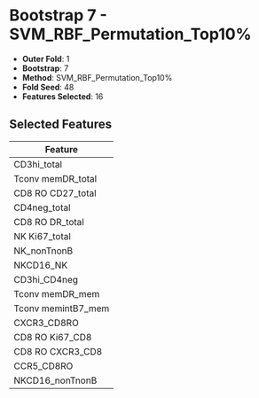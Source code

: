 # Bootstrap 7 - SVM_RBF_Permutation_Top10%

- **Outer Fold**: 1
- **Bootstrap**: 7
- **Method**: SVM_RBF_Permutation_Top10%
- **Fold Seed**: 48
- **Features Selected**: 16

## Selected Features

| Feature |
|---------|
| CD3hi_total |
| Tconv memDR_total |
| CD8 RO CD27_total |
| CD4neg_total |
| CD8 RO DR_total |
| NK Ki67_total |
| NK_nonTnonB |
| NKCD16_NK |
| CD3hi_CD4neg |
| Tconv memDR_mem |
| Tconv memintB7_mem |
| CXCR3_CD8RO |
| CD8 RO Ki67_CD8 |
| CD8 RO CXCR3_CD8 |
| CCR5_CD8RO |
| NKCD16_nonTnonB |
